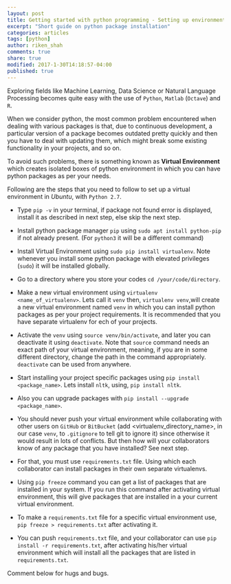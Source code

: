 ```yaml
---
layout: post
title: Getting started with python programming - Setting up environment
excerpt: "Short guide on python package installation"
categories: articles
tags: [python]
author: riken_shah
comments: true
share: true
modified: 2017-1-30T14:18:57-04:00
published: true
---
```


Exploring fields like Machine Learning, Data Science or Natural Language Processing becomes quite easy with the use of `Python`, `Matlab` (`Octave`) and `R`.

When we consider python, the most common problem encountered when dealing with various packages is that, due to continuous development, a particular version of a package becomes outdated pretty quickly and then you have to deal with updating them, which might break some existing functionality in your projects, and so on. 

To avoid such problems, there is something known as **Virtual Environment** which creates isolated boxes of python environment in which you can have python packages as per your needs. 

Following are the steps that you need to follow to set up a virtual environment in *Ubuntu*, with `Python 2.7`.

- Type `pip -v` in your terminal, if package not found error is displayed, install it as described in next step, else skip the next step.

- Install python package manager `pip` using `sudo apt install python-pip` if not already present. (For `python3` it will be a different command)

- Install Virtual Environment using `sudo pip install virtualenv`. Note whenever you install some python package with elevated privileges (`sudo`) it will be installed globally.

- Go to a directory where you store your codes `cd /your/code/directory`.

- Make a new virtual environment using `virtualenv <name_of_virtualenv>`. Lets call it `venv` then, `virtualenv venv`,will create a new virtual environment named `venv` in which you can install python packages as per your project requirements. It is recommended that you have separate virtualenv for ech of your projects.

- Activate the `venv` using `source venv/bin/activate`, and later you can deactivate it using `deactivate`. Note that `source` command needs an exact path of your virtual environment, meaning, if you are in some different directory, change the path in the command appropriately. `deactivate` can be used from anywhere.

- Start installing your project specific packages using `pip install <package_name>`. Lets install `nltk`, using, `pip install nltk`.

- Also you can upgrade packages with `pip install --upgrade <package_name>`.

- You should never push your virtual environment while collaborating with other users on `GitHub` or `BitBucket` (add <virtualenv_directory_name>, in our case `venv`, to `.gitignore` to tell git to ignore it) since otherwise it would result in lots of conflicts. But then how will your collaborators know of any package that you have installed? See next step. 

- For that, you must use `requirements.txt` file. Using which each collaborator can install packages in their own separate virtualenvs.

- Using `pip freeze` command you can get a list of packages that are installed in your system. If you run this command after activating virtual environment, this will give packages that are installed in a your current virtual environment.

- To make a `requirements.txt` file for a specific virtual environment use, `pip freeze > requirements.txt` after activating it.

- You can push `requirements.txt` file, and your collaborator can use `pip install -r requirements.txt`, after activating his/her virtual environment which will install all the packages that are listed in `requirements.txt`.

Comment below for hugs and bugs.